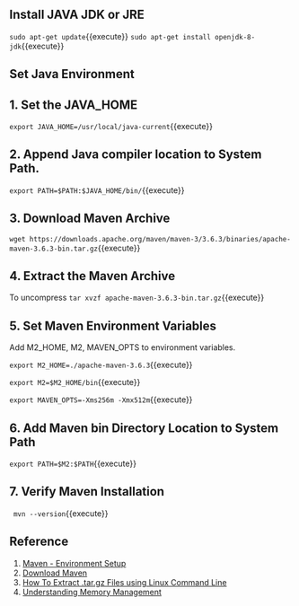 ## Install JAVA JDK or JRE
`sudo apt-get update`{{execute}}
`sudo apt-get install openjdk-8-jdk`{{execute}}
## Set Java Environment
## 1. Set the JAVA_HOME
`export JAVA_HOME=/usr/local/java-current`{{execute}}

## 2. Append Java compiler location to System Path.
`export PATH=$PATH:$JAVA_HOME/bin/`{{execute}}

## 3. Download Maven Archive


`wget https://downloads.apache.org/maven/maven-3/3.6.3/binaries/apache-maven-3.6.3-bin.tar.gz`{{execute}}

## 4. Extract the Maven Archive
To uncompress
`tar xvzf apache-maven-3.6.3-bin.tar.gz`{{execute}}

## 5. Set Maven Environment Variables
Add M2_HOME, M2, MAVEN_OPTS to environment variables.

`export M2_HOME=./apache-maven-3.6.3`{{execute}}

`export M2=$M2_HOME/bin`{{execute}}

`export MAVEN_OPTS=-Xms256m -Xmx512m`{{execute}}

## 6. Add Maven bin Directory Location to System Path

`export PATH=$M2:$PATH`{{execute}}

## 7. Verify Maven Installation
` mvn --version`{{execute}}

## Reference
1. [Maven - Environment Setup](https://www.tutorialspoint.com/maven/maven_environment_setup.htm)
2. [Download Maven](https://maven.apache.org/download.cgi)
3. [How To Extract .tar.gz Files using Linux Command Line](https://www.interserver.net/tips/kb/extract-tar-gz-files-using-linux-command-line/)
4. [Understanding Memory Management](https://docs.oracle.com/cd/E13150_01/jrockit_jvm/jrockit/geninfo/diagnos/garbage_collect.html#wp1085825)

